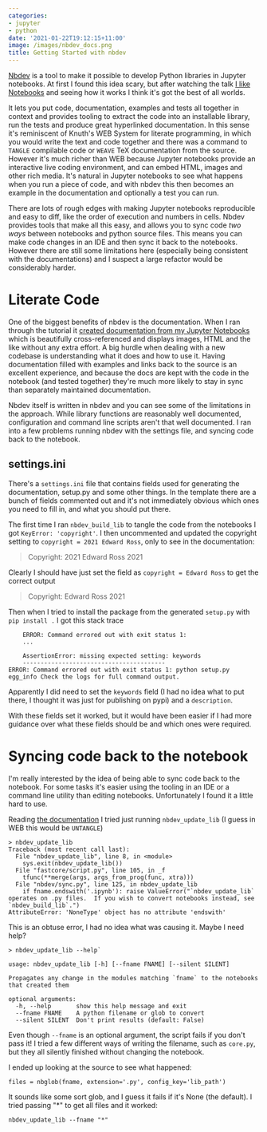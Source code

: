 ```yaml
---
categories:
- jupyter
- python
date: '2021-01-22T19:12:15+11:00'
image: /images/nbdev_docs.png
title: Getting Started with nbdev
---
```


[Nbdev](https://nbdev.fast.ai/) is a tool to make it possible to develop Python libraries in Jupyter notebooks.
At first I found this idea scary, but after watching the talk [I like Notebooks](https://www.youtube.com/watch?v=9Q6sLbz37gk&feature=youtu.be) and seeing how it works I think it's got the best of all worlds.

It lets you put code, documentation, examples and tests all together in context and provides tooling to extract the code into an installable library, run the tests and produce great hyperlinked documentation.
In this sense it's reminiscent of Knuth's WEB System for literate programming, in which you would write the text and code together and there was a command to `TANGLE` compilable code or `WEAVE` TeX documentation from the source.
However it's much richer than WEB because Jupyter notebooks provide an interactive live coding environment, and can embed HTML, images and other rich media.
It's natural in Jupyter notebooks to see what happens when you run a piece of code, and with nbdev this then becomes an example in the documentation and optionally a test you can run.

There are lots of rough edges with making Jupyter notebooks reproducible and easy to diff, like the order of execution and numbers in cells.
Nbdev provides tools that make all this easy, and allows you to sync code *two ways* between notebooks and python source files.
This means you can make code changes in an IDE and then sync it back to the notebooks.
However there are still some limitations here (especially being consistent with the documentations) and I suspect a large refactor would be considerably harder.


# Literate Code

One of the biggest benefits of nbdev is the documentation.
When I ran through the tutorial it [created documentation from my Jupyter Notebooks](https://edwardjross.github.io/nbdev_tutorial/#How-to-use) which is beautifully cross-referenced and displays images, HTML and the like without any extra effort.
A big hurdle when dealing with a new codebase is understanding what it does and how to use it.
Having documentation filled with examples and links back to the source is an excellent experience, and because the docs are kept with the code in the notebook (and tested together) they're much more likely to stay in sync than separately maintained documentation.

Nbdev itself is written in nbdev and you can see some of the limitations in the approach.
While library functions are reasonably well documented, configuration and command line scripts aren't that well documented.
I ran into a few problems running nbdev with the settings file, and syncing code back to the notebook.

## settings.ini

There's a `settings.ini` file that contains fields used for generating the documentation, setup.py and some other things.
In the template there are a bunch of fields commented out and it's not immediately obvious which ones you need to fill in, and what you should put there.

The first time I ran `nbdev_build_lib` to tangle the code from the notebooks I got `KeyError: 'copyright'`.
I then uncommented and updated the copyright setting to `copyright = 2021 Edward Ross`, only to see in the documentation:

> Copyright: 2021 Edward Ross 2021

Clearly I should have just set the field as `copyright = Edward Ross` to get the correct output

> Copyright: Edward Ross 2021

Then when I tried to install the package from the generated `setup.py` with `pip install .` I got this stack trace

```
    ERROR: Command errored out with exit status 1:
    ...

    AssertionError: missing expected setting: keywords
    ----------------------------------------
ERROR: Command errored out with exit status 1: python setup.py egg_info Check the logs for full command output.
```

Apparently I did need to set the `keywords` field (I had no idea what to put there, I thought it was just for publishing on pypi) and a `description`.

With these fields set it worked, but it would have been easier if I had more guidance over what these fields should be and which ones were required.

# Syncing code back to the notebook

I'm really interested by the idea of being able to sync code back to the notebook.
For some tasks it's easier using the tooling in an IDE or a command line utility than editing notebooks.
Unfortunately I found it a little hard to use.

Reading [the documentation](https://nbdev.fast.ai/sync.html#nbdev_update_lib) I tried just running `nbdev_update_lib` (I guess in WEB this would be `UNTANGLE`)

```
> nbdev_update_lib
Traceback (most recent call last):
  File "nbdev_update_lib", line 8, in <module>
    sys.exit(nbdev_update_lib())
  File "fastcore/script.py", line 105, in _f
    tfunc(**merge(args, args_from_prog(func, xtra)))
  File "nbdev/sync.py", line 125, in nbdev_update_lib
    if fname.endswith('.ipynb'): raise ValueError("`nbdev_update_lib` operates on .py files.  If you wish to convert notebooks instead, see `nbdev_build_lib`.")
AttributeError: 'NoneType' object has no attribute 'endswith'
```

This is an obtuse error, I had no idea what was causing it.
Maybe I need help?

```
> nbdev_update_lib --help`

usage: nbdev_update_lib [-h] [--fname FNAME] [--silent SILENT]

Propagates any change in the modules matching `fname` to the notebooks that created them

optional arguments:
  -h, --help       show this help message and exit
  --fname FNAME    A python filename or glob to convert
  --silent SILENT  Don't print results (default: False)
```

Even though `--fname` is an optional argument, the script fails if you don't pass it!
I tried a few different ways of writing the filename, such as `core.py`, but they all silently finished without changing the notebook.

I ended up looking at the source to see what happened:

```
files = nbglob(fname, extension='.py', config_key='lib_path')
```

It sounds like some sort glob, and I guess it fails if it's None (the default).
I tried passing "*" to get all files and it worked:

`nbdev_update_lib --fname "*"`
